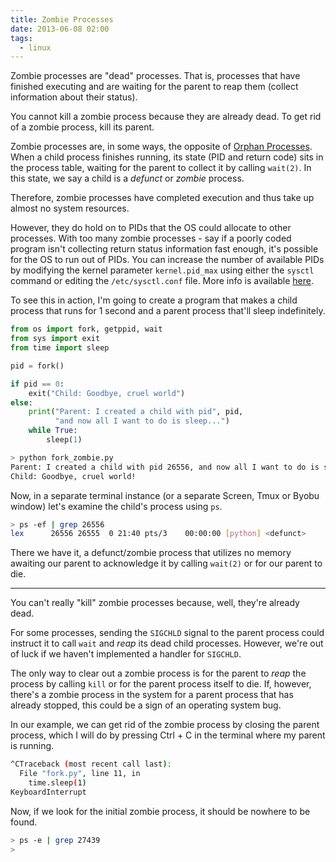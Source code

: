 ```yaml
---
title: Zombie Processes
date: 2013-06-08 02:00
tags:
  - linux
---
```


Zombie processes are "dead" processes. That is, processes that have finished executing and are waiting for the parent to reap them (collect information about their status).

You cannot kill a zombie process because they are already dead. To get rid of a zombie process, kill its parent.

Zombie processes are, in some ways, the opposite of [Orphan Processes](permanent/orphan-processes.md). When a child process finishes running, its state (PID and return code) sits in the process table, waiting for the parent to collect it by calling `wait(2)`. In this state, we say a child is a *defunct* or *zombie* process.

Therefore, zombie processes have completed execution and thus take up almost no system resources.

However, they do hold on to PIDs that the OS could allocate to other processes. With too many zombie processes - say if a poorly coded program isn't collecting return status information fast enough, it's possible for the OS to run out of PIDs. You can increase the number of available PIDs by modifying the kernel parameter `kernel.pid_max` using either the `sysctl` command or editing the `/etc/sysctl.conf` file. More info is available [here](http://www.cyberciti.biz/tips/howto-linux-increase-pid-limits.html).

To see this in action, I'm going to create a program that makes a child process that runs for 1 second and a parent process that'll sleep indefinitely.

```python
from os import fork, getppid, wait
from sys import exit
from time import sleep

pid = fork()

if pid == 0:
    exit("Child: Goodbye, cruel world")
else:
    print("Parent: I created a child with pid", pid,
          "and now all I want to do is sleep...")
    while True:
        sleep(1)
```

```bash
> python fork_zombie.py
Parent: I created a child with pid 26556, and now all I want to do is sleep.
Child: Goodbye, cruel world!
```

Now, in a separate terminal instance (or a separate Screen, Tmux or
Byobu window) let's examine the child's process using `ps`.

```bash
> ps -ef | grep 26556
lex      26556 26555  0 21:40 pts/3    00:00:00 [python] <defunct>
```

There we have it, a defunct/zombie process that utilizes no memory
awaiting our parent to acknowledge it by calling `wait(2)` or for our
parent to die.

---

You can't really "kill" zombie processes because, well, they're already dead.

For some processes, sending the `SIGCHLD` signal to the parent process
could instruct it to call `wait` and *reap* its dead child processes.
However, we're out of luck if we haven't implemented a handler for `SIGCHLD`.

The only way to clear out a zombie process is for the parent to *reap*
the process by calling `kill` or for the parent process itself to die.
If, however, there's a zombie process in the system for a parent
process that has already stopped, this could be a sign of an
operating system bug.

In our example, we can get rid of the zombie process by closing the
parent process, which I will do by pressing Ctrl + C in the terminal
where my parent is running.

```bash
^CTraceback (most recent call last):
  File "fork.py", line 11, in 
    time.sleep(1)
KeyboardInterrupt
```

Now, if we look for the initial zombie process, it should be nowhere to
be found.

```bash
> ps -e | grep 27439
>
```